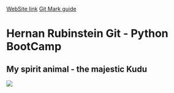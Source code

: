 [WebSite link](hernanRubinstein.github.io)
[Git Mark guide](https://github.github.com/gfm/)
# Hernan Rubinstein Git - Python BootCamp
## My spirit animal - the majestic Kudu
![](https://i.pinimg.com/736x/f4/70/09/f47009ec278b24707922f57446f38a04.jpg)
